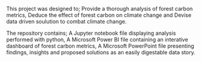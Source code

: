 This project was designed to;
Provide a thorough analysis of forest carbon metrics,
Deduce the effect of forest carbon on climate change and
Devise data driven soulution to combat climate change.

The repository contains;
A Jupyter notebook file displaying analysis performed with python,
A Microsoft Power BI file containing an interative dashboard of forest carbon metrics,
A Microsoft PowerPoint file presenting findings, insights and proposed solutions as an easily digestable data story.
